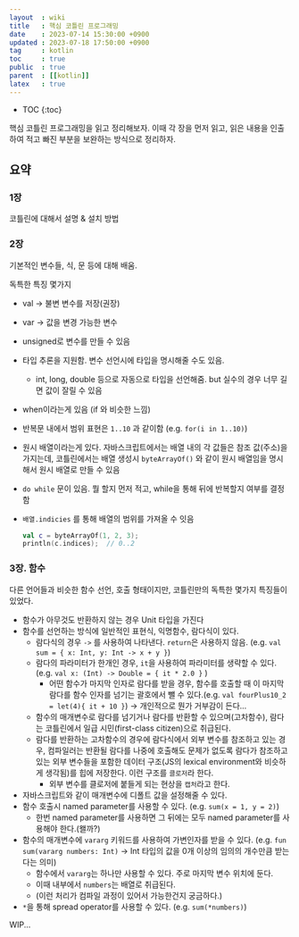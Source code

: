 ```yaml
---
layout  : wiki
title   : 핵심 코틀린 프로그래밍
date    : 2023-07-14 15:30:00 +0900
updated : 2023-07-18 17:50:00 +0900
tag     : kotlin
toc     : true
public  : true
parent  : [[kotlin]]
latex   : true
---
```


* TOC
{:toc}

핵심 코틀린 프로그래밍을 읽고 정리해보자.
이때 각 장을 먼저 읽고, 읽은 내용을 인출하여 적고 빠진 부분을 보완하는 방식으로 정리하자.

## 요약

### 1장

코틀린에 대해서 설명 & 설치 방법

### 2장

기본적인 변수들, 식, 문 등에 대해 배움.

독특한 특징 몇가지

- val → 불변 변수를 저장(권장)
- var → 값을 변경 가능한 변수
- unsigned로 변수를 만들 수 있음
- 타입 추론을 지원함. 변수 선언시에 타입을 명시해줄 수도 있음.
    - int, long, double 등으로 자동으로 타입을 선언해줌. but 실수의 경우 너무 길면 값이 잘릴 수 있음
- when이라는게 있음 (if 와 비슷한 느낌)
- 반복문 내에서 범위 표현은 `1..10` 과 같이함 (e.g. `for(i in 1..10)`)
- 원시 배열이라는게 있다. 자바스크립트에서는 배열 내의 각 값들은 참조 값(주소)을 가지는데, 코틀린에서는 배열 생성시 `byteArrayOf()` 와 같이 원시 배열임을 명시해서 원시 배열로 만들 수 있음
- `do while` 문이 있음. 뭘 할지 먼저 적고, while을 통해 뒤에 반복할지 여부를 결정함
- `배열.indicies` 를 통해 배열의 범위를 가져올 수 잇음

  ```kotlin
  val c = byteArrayOf(1, 2, 3);
  println(c.indices);  // 0..2
  ```

### 3장. 함수

다른 언어들과 비슷한 함수 선언, 호출 형태이지만, 코틀린만의 독특한 몇가지 특징들이 있었다.

- 함수가 아무것도 반환하지 않는 경우 Unit 타입을 가진다
- 함수를 선언하는 방식에 일반적인 표현식, 익명함수, 람다식이 있다.
  - 람다식의 경우 `->` 를 사용하여 나타낸다. `return`은 사용하지 않음. (e.g. `val sum = { x: Int, y: Int -> x + y }`)
  - 람다의 파라미터가 한개인 경우, `it`을 사용하여 파라미터를 생략할 수 있다. (e.g. `val x: (Int) -> Double = { it * 2.0 }` )
    - 어떤 함수가 마지막 인자로 람다를 받을 경우, 함수를 호출할 때 이 마지막 람다를 함수 인자를 넘기는 괄호에서 뺄 수 있다.(e.g. `val fourPlus10_2 = let(4){ it + 10 }`) -> 개인적으로 뭔가 거부감이 든다...
  - 함수의 매개변수로 람다를 넘기거나 람다를 반환할 수 있으며(고차함수), 람다는 코틀린에서 일급 시민(first-class citizen)으로 취급된다.
  - 람다를 반환하는 고차함수의 경우에 람다식에서 외부 변수를 참조하고 있는 경우, 컴파일러는 반환될 람다를 나중에 호출해도 문제가 없도록 람다가 참조하고 있는 외부 변수들을 포함한 데이터 구조(JS의 lexical environment와 비슷하게 생각됨)를 힙에 저장한다. 이런 구조를 `클로저`라 한다.
    - 외부 변수를 클로저에 붙들게 되는 현상을 `캡처`라고 한다.
- 자바스크립트와 같이 매개변수에 디폴트 값을 설정해줄 수 있다.
- 함수 호출시 named parameter를 사용할 수 있다. (e.g. `sum(x = 1, y = 2)`)
  - 한번 named parameter를 사용하면 그 뒤에는 모두 named parameter를 사용해야 한다.(왤까?)
- 함수의 매개변수에 `vararg` 키워드를 사용하여 가변인자를 받을 수 있다. (e.g. `fun sum(vararg numbers: Int)` -> Int 타입의 값을 0개 이상의 임의의 개수만큼 받는다는 의미)
  - 함수에서 `vararg`는 하나만 사용할 수 있다. 주로 마지막 변수 위치에 둔다.
  - 이때 내부에서 `numbers`는 배열로 취급된다.
  - (이런 처리가 컴파일 과정이 있어서 가능한건지 궁금하다.)
- `*`을 통해 spread operator를 사용할 수 있다. (e.g. `sum(*numbers)`)

WIP...
